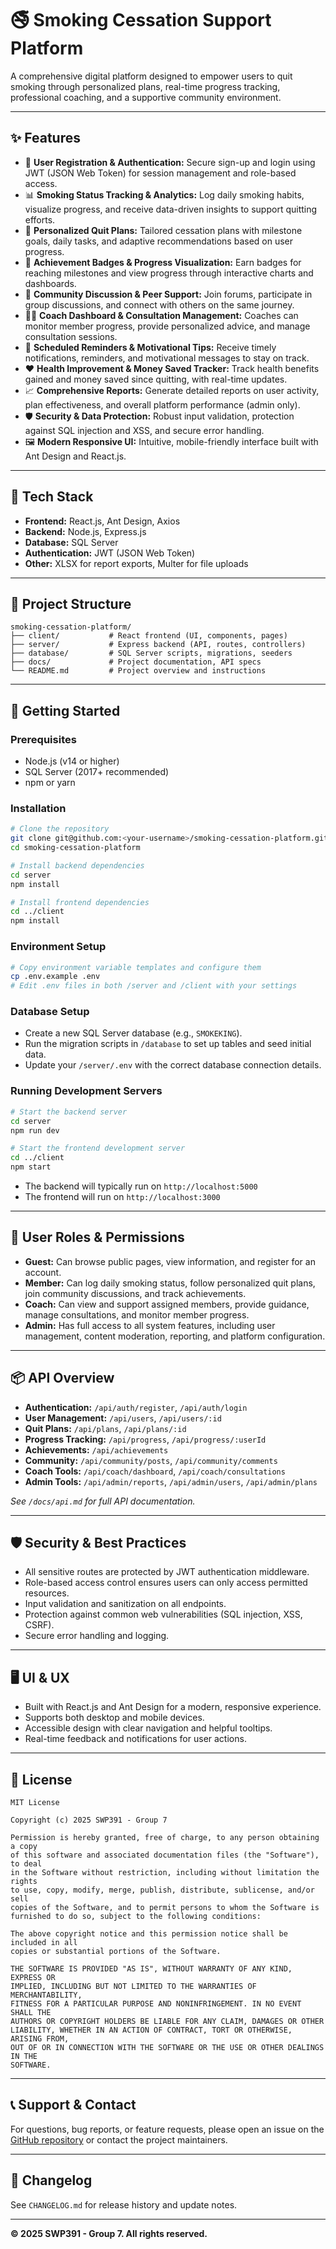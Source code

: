 # 🚭 Smoking Cessation Support Platform

A comprehensive digital platform designed to empower users to quit smoking through personalized plans, real-time progress tracking, professional coaching, and a supportive community environment.

---

## ✨ Features

- 🔐 **User Registration & Authentication:** Secure sign-up and login using JWT (JSON Web Token) for session management and role-based access.
- 📊 **Smoking Status Tracking & Analytics:** Log daily smoking habits, visualize progress, and receive data-driven insights to support quitting efforts.
- 📅 **Personalized Quit Plans:** Tailored cessation plans with milestone goals, daily tasks, and adaptive recommendations based on user progress.
- 🏅 **Achievement Badges & Progress Visualization:** Earn badges for reaching milestones and view progress through interactive charts and dashboards.
- 💬 **Community Discussion & Peer Support:** Join forums, participate in group discussions, and connect with others on the same journey.
- 🧑‍⚕️ **Coach Dashboard & Consultation Management:** Coaches can monitor member progress, provide personalized advice, and manage consultation sessions.
- 🔔 **Scheduled Reminders & Motivational Tips:** Receive timely notifications, reminders, and motivational messages to stay on track.
- ❤️ **Health Improvement & Money Saved Tracker:** Track health benefits gained and money saved since quitting, with real-time updates.
- 📈 **Comprehensive Reports:** Generate detailed reports on user activity, plan effectiveness, and overall platform performance (admin only).
- 🛡️ **Security & Data Protection:** Robust input validation, protection against SQL injection and XSS, and secure error handling.
- 🖼️ **Modern Responsive UI:** Intuitive, mobile-friendly interface built with Ant Design and React.js.

---

## 🧱 Tech Stack

- **Frontend:** React.js, Ant Design, Axios
- **Backend:** Node.js, Express.js
- **Database:** SQL Server
- **Authentication:** JWT (JSON Web Token)
- **Other:** XLSX for report exports, Multer for file uploads

---

## 📁 Project Structure

```
smoking-cessation-platform/
├── client/           # React frontend (UI, components, pages)
├── server/           # Express backend (API, routes, controllers)
├── database/         # SQL Server scripts, migrations, seeders
├── docs/             # Project documentation, API specs
└── README.md         # Project overview and instructions
```

---

## 🚀 Getting Started

### Prerequisites

- Node.js (v14 or higher)
- SQL Server (2017+ recommended)
- npm or yarn

### Installation

```bash
# Clone the repository
git clone git@github.com:<your-username>/smoking-cessation-platform.git
cd smoking-cessation-platform

# Install backend dependencies
cd server
npm install

# Install frontend dependencies
cd ../client
npm install
```

### Environment Setup

```bash
# Copy environment variable templates and configure them
cp .env.example .env
# Edit .env files in both /server and /client with your settings
```

### Database Setup

- Create a new SQL Server database (e.g., `SMOKEKING`).
- Run the migration scripts in `/database` to set up tables and seed initial data.
- Update your `/server/.env` with the correct database connection details.

### Running Development Servers

```bash
# Start the backend server
cd server
npm run dev

# Start the frontend development server
cd ../client
npm start
```

- The backend will typically run on `http://localhost:5000`
- The frontend will run on `http://localhost:3000`

---

## 👥 User Roles & Permissions

- **Guest:** Can browse public pages, view information, and register for an account.
- **Member:** Can log daily smoking status, follow personalized quit plans, join community discussions, and track achievements.
- **Coach:** Can view and support assigned members, provide guidance, manage consultations, and monitor member progress.
- **Admin:** Has full access to all system features, including user management, content moderation, reporting, and platform configuration.

---

## 📦 API Overview

- **Authentication:** `/api/auth/register`, `/api/auth/login`
- **User Management:** `/api/users`, `/api/users/:id`
- **Quit Plans:** `/api/plans`, `/api/plans/:id`
- **Progress Tracking:** `/api/progress`, `/api/progress/:userId`
- **Achievements:** `/api/achievements`
- **Community:** `/api/community/posts`, `/api/community/comments`
- **Coach Tools:** `/api/coach/dashboard`, `/api/coach/consultations`
- **Admin Tools:** `/api/admin/reports`, `/api/admin/users`, `/api/admin/plans`

*See `/docs/api.md` for full API documentation.*

---

## 🛡️ Security & Best Practices

- All sensitive routes are protected by JWT authentication middleware.
- Role-based access control ensures users can only access permitted resources.
- Input validation and sanitization on all endpoints.
- Protection against common web vulnerabilities (SQL injection, XSS, CSRF).
- Secure error handling and logging.

---

## 🖥️ UI & UX

- Built with React.js and Ant Design for a modern, responsive experience.
- Supports both desktop and mobile devices.
- Accessible design with clear navigation and helpful tooltips.
- Real-time feedback and notifications for user actions.

---

## 📝 License

```
MIT License

Copyright (c) 2025 SWP391 - Group 7

Permission is hereby granted, free of charge, to any person obtaining a copy
of this software and associated documentation files (the "Software"), to deal
in the Software without restriction, including without limitation the rights
to use, copy, modify, merge, publish, distribute, sublicense, and/or sell
copies of the Software, and to permit persons to whom the Software is
furnished to do so, subject to the following conditions:

The above copyright notice and this permission notice shall be included in all
copies or substantial portions of the Software.

THE SOFTWARE IS PROVIDED "AS IS", WITHOUT WARRANTY OF ANY KIND, EXPRESS OR
IMPLIED, INCLUDING BUT NOT LIMITED TO THE WARRANTIES OF MERCHANTABILITY,
FITNESS FOR A PARTICULAR PURPOSE AND NONINFRINGEMENT. IN NO EVENT SHALL THE
AUTHORS OR COPYRIGHT HOLDERS BE LIABLE FOR ANY CLAIM, DAMAGES OR OTHER
LIABILITY, WHETHER IN AN ACTION OF CONTRACT, TORT OR OTHERWISE, ARISING FROM,
OUT OF OR IN CONNECTION WITH THE SOFTWARE OR THE USE OR OTHER DEALINGS IN THE
SOFTWARE.
```

---

## 📞 Support & Contact

For questions, bug reports, or feature requests, please open an issue on the [GitHub repository](https://github.com/<your-username>/smoking-cessation-platform) or contact the project maintainers.

---

## 📝 Changelog

See `CHANGELOG.md` for release history and update notes.

---

**© 2025 SWP391 - Group 7. All rights reserved.**
